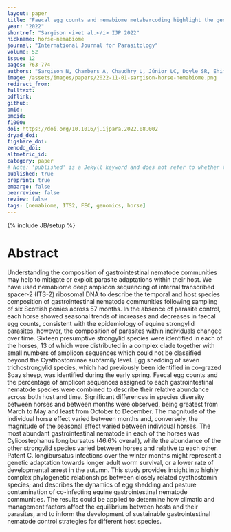 ```yaml
---
layout: paper
title: "Faecal egg counts and nemabiome metabarcoding highlight the genomic complexity of equine cyathostomin communities and provide insight into their dynamics in a Scottish native pony herd"
year: "2022"
shortref: "Sargison <i>et al.</i> IJP 2022"
nickname: horse-nemabiome
journal: "International Journal for Parasitology"
volume: 52
issue: 12
pages: 763-774
authors: "Sargison N, Chambers A, Chaudhry U, Júnior LC, Doyle SR, Ehimiyein A, Evans M, Jennings A, Kelly R, Sargison F, Sinclair M, Zahid O"
image: /assets/images/papers/2022-11-01-sargison-horse-nemabiome.png
redirect_from:
fulltext:
pdflink:
github:
pmid:
pmcid:
f1000:
doi: https://doi.org/10.1016/j.ijpara.2022.08.002
dryad_doi:
figshare_doi:
zenodo_doi:
altmetric_id:
category: paper
# Note: 'published' is a Jekyll keyword and does not refer to whether the paper is published, but rather to whether this Markdown should be part of the rendered site.
published: true
preprint: true
embargo: false
peerreview: false
review: false
tags: [nemabiome, ITS2, FEC, genomics, horse]
---
```

{% include JB/setup %}

# Abstract

Understanding the composition of gastrointestinal nematode communities may help to mitigate or exploit parasite adaptations within their host. We have used nemabiome deep amplicon sequencing of internal transcribed spacer-2 (ITS-2) ribosomal DNA to describe the temporal and host species composition of gastrointestinal nematode communities following sampling of six Scottish ponies across 57 months. In the absence of parasite control, each horse showed seasonal trends of increases and decreases in faecal egg counts, consistent with the epidemiology of equine strongylid parasites, however, the composition of parasites within individuals changed over time. Sixteen presumptive strongylid species were identified in each of the horses, 13 of which were distributed in a complex clade together with small numbers of amplicon sequences which could not be classified beyond the Cyathostominae subfamily level. Egg shedding of seven trichostrongylid species, which had previously been identified in co-grazed Soay sheep, was identified during the early spring. Faecal egg counts and the percentage of amplicon sequences assigned to each gastrointestinal nematode species were combined to describe their relative abundance across both host and time. Significant differences in species diversity between horses and between months were observed, being greatest from March to May and least from October to December. The magnitude of the individual horse effect varied between months and, conversely, the magnitude of the seasonal effect varied between individual horses. The most abundant gastrointestinal nematode in each of the horses was Cylicostephanus longibursatus (46.6% overall), while the abundance of the other strongylid species varied between horses and relative to each other. Patent C. longibursatus infections over the winter months might represent a genetic adaptation towards longer adult worm survival, or a lower rate of developmental arrest in the autumn. This study provides insight into highly complex phylogenetic relationships between closely related cyathostomin species; and describes the dynamics of egg shedding and pasture contamination of co-infecting equine gastrointestinal nematode communities. The results could be applied to determine how climatic and management factors affect the equilibrium between hosts and their parasites, and to inform the development of sustainable gastrointestinal nematode control strategies for different host species.
